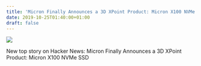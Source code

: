 ```yaml
---
title: 'Micron Finally Announces a 3D XPoint Product: Micron X100 NVMe SSD'
date: 2019-10-25T01:40:00+01:00
draft: false
---
```


![](https://ifttt.com/images/no_image_card.png)  

New top story on Hacker News: Micron Finally Announces a 3D XPoint Product: Micron X100 NVMe SSD